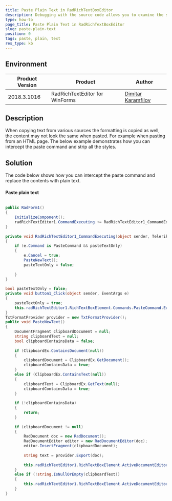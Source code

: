 ```yaml
---
title: Paste Plain Text in RadRichTextBoxEditor
description: Debugging with the source code allows you to examine the source and find the root of the issues
type: how-to
page_title: Paste Plain Text in RadRichTextBoxEditor
slug: paste-plain-text
position: 0
tags: paste, plain, text 
res_type: kb
---
```



## Environment
|Product Version|Product|Author|
|----|----|----|
|2018.3.1016|RadRichTextEditor for WinForms|[Dimitar Karamfilov](https://www.telerik.com/blogs/author/dimitar-karamfilov)|



## Description

When copying text from various sources the formatting is copied as well, the content may not look the same when pasted. For example when pasting from an HTML page. The below example demonstrates how you can intercept the paste command and strip all the styles. 

## Solution

The code below shows how you can intercept the paste command and replace the contents with plain text. 

#### Paste plain text

````C#

public RadForm1()
{
    InitializeComponent();
    radRichTextEditor1.CommandExecuting += RadRichTextEditor1_CommandExecuting;
}
 
private void RadRichTextEditor1_CommandExecuting(object sender, Telerik.WinForms.Documents.RichTextBoxCommands.CommandExecutingEventArgs e)
{
    if (e.Command is PasteCommand && pasteTextOnly)
    {
        e.Cancel = true;
        PasteNewText();
        pasteTextOnly = false;
 
    }
}
 
bool pasteTextOnly = false;
private void button1_Click(object sender, EventArgs e)
{
    pasteTextOnly = true;
    this.radRichTextEditor1.RichTextBoxElement.Commands.PasteCommand.Execute();
}
TxtFormatProvider provider = new TxtFormatProvider();
public void PasteNewText()
{
    DocumentFragment clipboardDocument = null;
    string clipboardText = null;
    bool clipboardContainsData = false;
 
    if (ClipboardEx.ContainsDocument(null))
    {
        clipboardDocument = ClipboardEx.GetDocument();
        clipboardContainsData = true;
    }
    else if (ClipboardEx.ContainsText(null))
    {
        clipboardText = ClipboardEx.GetText(null);
        clipboardContainsData = true;
    }
 
    if (!clipboardContainsData)
    {
        return;
    }
 
    if (clipboardDocument != null)
    {
        RadDocument doc = new RadDocument();
        RadDocumentEditor editor = new RadDocumentEditor(doc);
        editor.InsertFragment(clipboardDocument);
 
        string text = provider.Export(doc);
 
        this.radRichTextEditor1.RichTextBoxElement.ActiveDocumentEditor.Insert(text);
    }
    else if (!string.IsNullOrEmpty(clipboardText))
    {
        this.radRichTextEditor1.RichTextBoxElement.ActiveDocumentEditor.Insert(clipboardText);
    }
}

````

